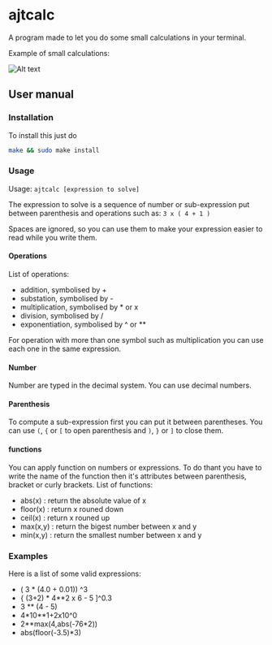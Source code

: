 ﻿# ajtcalc

A program made to let you do some small calculations in your terminal.

Example of small calculations:

![Alt text](https://i.imgur.com/22gJfoj.png "Some simple math.")

## User manual

### Installation
To install this just do
```bash
make && sudo make install
```

### Usage

Usage: `ajtcalc [expression to solve]`

The expression to solve is a sequence of number or sub-expression put between parenthesis and operations such as: `3 x ( 4 + 1 )`

Spaces are ignored, so you can use them to make your expression easier to read while you write them.

#### Operations

List of operations:
* addition, symbolised by +
* substation, symbolised by -
* multiplication, symbolised by \* or x
* division, symbolised by /
* exponentiation, symbolised by ^ or \*\*

For operation with more than one symbol such as multiplication you can use each one in the same expression.

#### Number

Number are typed in the decimal system. You can use decimal numbers.

#### Parenthesis

To compute a sub-expression first you can put it between parentheses. You can use `(`, `{` or `[` to open parenthesis and `)`, `}` or `]` to close them.

#### functions

You can apply function on numbers or expressions.
To do thant you have to write the name of the function then it's attributes between parenthesis, bracket or curly brackets.
List of functions:
* abs(x) : return the absolute value of x
* floor(x) : return x rouned down
* ceil(x) : return x rouned up
* max(x,y) : return the bigest number between x and y
* min(x,y) : return the smallest number between x and y

### Examples

Here is a list of some valid expressions:
* ( 3 * (4.0 + 0.01)) ^3
* { (3+2) * 4\*\*2 x 6 - 5 ]^0.3
* 3 \*\* (4 - 5)
* 4\*10\*\*1+2x10^0
* 2**max(4,abs(-76*2))
* abs(floor(-3.5)*3)

